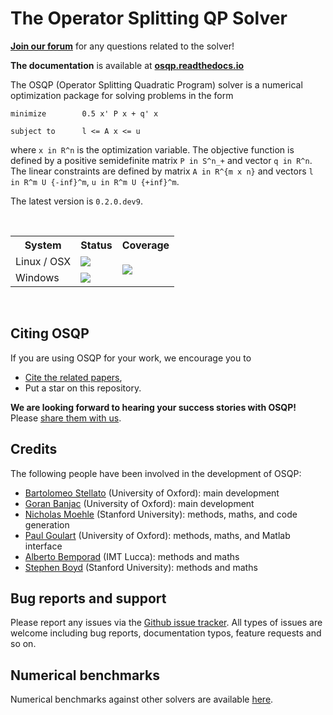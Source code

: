 # The Operator Splitting QP Solver
[**Join our forum**](https://groups.google.com/forum/#!forum/osqp) for any questions related to the solver!

**The documentation** is available at [**osqp.readthedocs.io**](http://osqp.readthedocs.io/)

The OSQP (Operator Splitting Quadratic Program) solver is a numerical optimization package for solving problems in the form
```
minimize        0.5 x' P x + q' x

subject to      l <= A x <= u
```

where `x in R^n` is the optimization variable. The objective function is defined by a positive semidefinite matrix `P in S^n_+` and vector `q in R^n`. The linear constraints are defined by matrix `A in R^{m x n}` and vectors `l in R^m U {-inf}^m`, `u in R^m U {+inf}^m`.


The latest version is `0.2.0.dev9`.

<br>

<table>
  <tr>
    <th>System</th>
    <th>Status</th>
    <th>Coverage</th>
  </tr>
  <tr>
    <td>Linux / OSX</td>
    <td><a href="https://travis-ci.org/oxfordcontrol/osqp"><img src="https://travis-ci.org/oxfordcontrol/osqp.svg?branch=master"></a></td>
    <td rowspan="2"><a href="https://coveralls.io/github/oxfordcontrol/osqp?branch=master"><img src="https://coveralls.io/repos/github/oxfordcontrol/osqp/badge.svg?branch=master"></a></td>
  </tr>
  <tr>
    <td>Windows</td>
    <td><a href="https://ci.appveyor.com/project/bstellato/osqp/"><img src="https://ci.appveyor.com/api/projects/status/ik6ct0203pq5esxh/branch/master?svg=true"></a></td>
  </tr>
</table>

<br>

## Citing OSQP

If you are using OSQP for your work, we encourage you to 

* [Cite the related papers](http://osqp.readthedocs.io/en/latest/citing/index.html),
* Put a star on this repository.

**We are looking forward to hearing your success stories with OSQP!** Please [share them with us](mailto:bartolomeo.stellato@gmail.com).



## Credits

The following people have been involved in the development of OSQP:
-  [Bartolomeo Stellato](https://bstellato.github.io/) (University of Oxford): main development
-  [Goran Banjac](http://users.ox.ac.uk/~sedm4978/) (University of Oxford): main development
-  [Nicholas Moehle](http://web.stanford.edu/~moehle/) (Stanford University): methods, maths, and code generation
-  [Paul Goulart](http://users.ox.ac.uk/~engs1373/) (University of Oxford): methods, maths, and Matlab interface
-  [Alberto Bemporad](http://cse.lab.imtlucca.it/~bemporad/) (IMT Lucca): methods and maths
-  [Stephen Boyd](http://web.stanford.edu/~boyd/) (Stanford University): methods and maths


## Bug reports and support

Please report any issues via the [Github issue tracker](https://github.com/oxfordcontrol/osqp/issues). All types of issues are welcome including bug reports, documentation typos, feature requests and so on.


## Numerical benchmarks
Numerical benchmarks against other solvers are available [here](https://github.com/oxfordcontrol/osqp_benchmarks).

